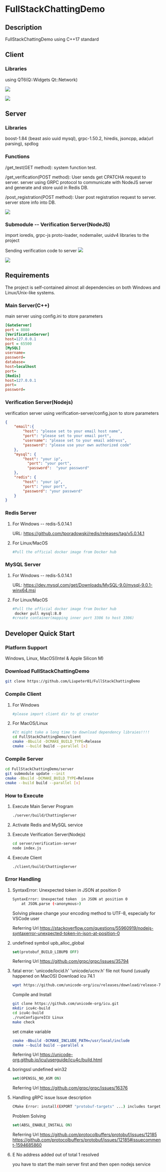 # FullStackChattingDemo
## Description

FullStackChattingDemo using C++17 standard

## Client

### Libraries

using QT6(Q::Widgets Qt::Network)

![](./assets/client_main.png)

![](./assets/register_page.png)

## Server

### Libraries

boost-1.84  (beast asio uuid mysql), grpc-1.50.2, hiredis, jsoncpp, ada(url parsing), spdlog

### Functions

/get_test(GET method): system function test.

/get_verification(POST method): User sends get CPATCHA request to server. server using GRPC protocol to communicate with NodeJS server and generate and store uuid in Redis DB.

/post_registration(POST method): User post registration request to server. server store info into DB.

![](./assets/server.png)

### Submodule -- Verification Server(NodeJS)

import ioredis, grpc-js proto-loader, nodemailer, uuidv4 libraries to the project

Sending verification code to server
![](./assets/verification.png)

 ![](./assets/result.png)



## Requirements

The project is self-contained almost all dependencies on both Windows and Linux/Unix-like systems.

### Main Server(C++)

main server using config.ini to store parameters

```ini
[GateServer]
port = 8080
[VerificationServer]
host=127.0.0.1
port = 65500
[MySQL]
username=
password=
database=
host=localhost
port=
[Redis]
host=127.0.0.1
port=
password=
```

### Verification Server(Nodejs)

verification server using verification-server/config.json to store parameters

```json
{
    "email":{
        "host": "please set to your email host name",
        "port": "please set to your email port",
        "username": "please set to your email address",
        "password": "please use your own authorized code"
    },
	"mysql": {
		"host": "your ip",
		  "port": "your port",
		  "password":  "your password"
	},
	"redis": {
		"host": "your ip",
		"port": "your port",
		"password": "your password"
	}
}
```

### Redis Server

1. For Windows -- redis-5.0.14.1

   URL: https://github.com/tporadowski/redis/releases/tag/v5.0.14.1

2. For Linux/MacOS

   ```bash
   #Pull the official docker image from Docker hub
   ```

### MySQL Server

1. For Windows -- redis-5.0.14.1

   URL: https://dev.mysql.com/get/Downloads/MySQL-9.0/mysql-9.0.1-winx64.msi

2. For Linux/MacOS

   ```bash
   #Pull the official docker image from Docker hub
   	docker pull mysql:8.0
   #create container(mapping inner port 3306 to host 3306)
   ```



## Developer Quick Start

### Platform Support
Windows, Linux, MacOS(Intel & Apple Silicon M)

### Download FullStackChattingDemo

```bash
git clone https://github.com/Liupeter01/FullStackChattingDemo
```

### Compile Client

1. For Windows

   ```bash
   #please import client dir to qt creator
   ```

2. For MacOS/Linux

   ```bash
   #It might take a long time to download dependency libraies!!!!
   cd FullStackChattingDemo/client
   cmake -Bbuild -DCMAKE_BUILD_TYPE=Release
   cmake --build build --parallel [x]
   ```

### Compile Server

```bash
cd FullStackChattingDemo/server
git submodule update --init
cmake -Bbuild -DCMAKE_BUILD_TYPE=Release
cmake --build build --parallel [x]
```

### How to Execute

1. Execute Main Server Program

   ```bash
   ./server/build/ChattingServer
   ```

2. Activate Redis and MySQL service

3. Execute Verification Server(Nodejs)

   ```bash
   cd server/verification-server
   node index.js
   ```

4. Execute Client

   ```bash
   ./client/build/ChattingServer
   ```

### Error Handling
1. SyntaxError: Unexpected token  in JSON at position 0
   ```bash
   SyntaxError: Unexpected token  in JSON at position 0
       at JSON.parse (<anonymous>)
   ```

   Solving
   please change your encoding method to UTF-8, especially for VSCode user

   Referring Url
   https://stackoverflow.com/questions/55960919/nodejs-syntaxerror-unexpected-token-in-json-at-position-0

   
   
2. undefined symbol upb_alloc_global
   ```cmake
   set(protobuf_BUILD_LIBUPB OFF)
   ```

   Referring Url
   https://github.com/grpc/grpc/issues/35794

   
   
3. fatal error: 'unicode/locid.h' 'unicode/ucnv.h' file not found (usually happened on MacOS)
   Download icu 74.1
   ```bash
   wget https://github.com/unicode-org/icu/releases/download/release-74-1/icu4c-74_1-src.tgz
   ```

   Compile and Install
   ```bash
   git clone https://github.com/unicode-org/icu.git
   mkdir icu4c-build
   cd icu4c-build
   ./runConfigureICU Linux
   make check
   ```

   set cmake variable
   ```cmake
   cmake -Bbuild -DCMAKE_INCLUDE_PATH=/usr/local/include
   cmake --build build --parallel x
   ```

   Referring Url
   https://unicode-org.github.io/icu/userguide/icu4c/build.html

   
   
4. boringssl undefined win32
   ```cmake
   set(OPENSSL_NO_ASM ON)
   ```

   Referring Url
   https://github.com/grpc/grpc/issues/16376

   
   
5. Handling gRPC issue
   Issue description
   
   ```bash
   CMake Error: install(EXPORT "protobuf-targets" ...) includes target "libprotobuf-lite" which requires target "absl_node_hash_map" that is not in any export set.
   ```
   
   Problem Solving
   ```cmake
   set(ABSL_ENABLE_INSTALL ON)
   ```
   
   Referring Url
    https://github.com/protocolbuffers/protobuf/issues/12185
    https://github.com/protocolbuffers/protobuf/issues/12185#issuecomment-1594685860
   
   
   
6. E No address added out of total 1 resolved

   you have to start the main server first and then open nodejs service
